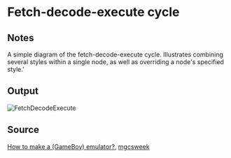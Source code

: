 # Fetch-decode-execute cycle

## Notes

A simple diagram of the fetch-decode-execute cycle. Illustrates combining several styles within a single node, as well as overriding a node's specified style.'

## Output

![FetchDecodeExecute](https://www.dropbox.com/s/bj5gxqhx1w3j0vy/fetch-decode-execute_cycle.png?raw=1)

## Source

[How to make a (GameBoy) emulator?](http://www.csnedelja.mg.edu.rs/static/resources/v1.0/emulation.pdf), [mgcsweek](http://www.csnedelja.mg.edu.rs)
